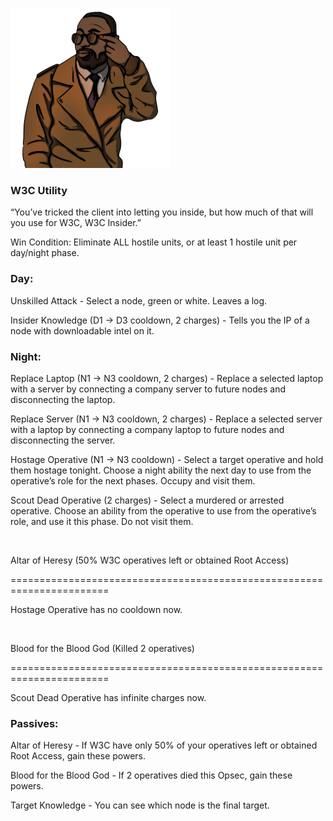![w3cinsider.png](Images/w3cinsider.png)

### **W3C Utility**

“You’ve tricked the client into letting you inside, but how much of that will you use for W3C, W3C Insider.”

Win Condition: Eliminate ALL hostile units, or at least 1 hostile unit per day/night phase.

### **Day:**

Unskilled Attack - Select a node, green or white. Leaves a log.

Insider Knowledge (D1 -> D3 cooldown, 2 charges) - Tells you the IP of a node with downloadable intel on it.

### **Night:**

Replace Laptop (N1 -> N3 cooldown, 2 charges) - Replace a selected laptop with a server by connecting a company server to future nodes and disconnecting the laptop.

Replace Server (N1 -> N3 cooldown, 2 charges) - Replace a selected server with a laptop by connecting a company laptop to future nodes and disconnecting the server.

Hostage Operative (N1 -> N3 cooldown) - Select a target operative and hold them hostage tonight. Choose a night ability the next day to use from the operative’s role for the next phases. Occupy and visit them.

Scout Dead Operative (2 charges) - Select a murdered or arrested operative. Choose an ability from the operative to use from the operative’s role, and use it this phase. Do not visit them.

<br>

Altar of Heresy (50% W3C operatives left or obtained Root Access)

=======================================================================

Hostage Operative has no cooldown now.

<br>

Blood for the Blood God (Killed 2 operatives)

=======================================================================

Scout Dead Operative has infinite charges now.

### **Passives:**

Altar of Heresy - If W3C have only 50% of your operatives left or obtained Root Access, gain these powers.

Blood for the Blood God - If 2 operatives died this Opsec, gain these powers.

Target Knowledge - You can see which node is the final target.